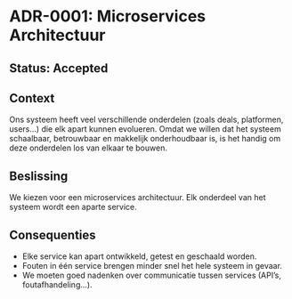 # ADR-0001: Microservices Architectuur

## Status: Accepted

## Context

Ons systeem heeft veel verschillende onderdelen (zoals deals, platformen, users...) die elk apart kunnen evolueren. Omdat we willen dat het systeem schaalbaar, betrouwbaar en makkelijk onderhoudbaar is, is het handig om deze onderdelen los van elkaar te bouwen.

## Beslissing

We kiezen voor een microservices architectuur. Elk onderdeel van het systeem wordt een aparte service.

## Consequenties

- Elke service kan apart ontwikkeld, getest en geschaald worden.
- Fouten in één service brengen minder snel het hele systeem in gevaar.
- We moeten goed nadenken over communicatie tussen services (API’s, foutafhandeling...).

